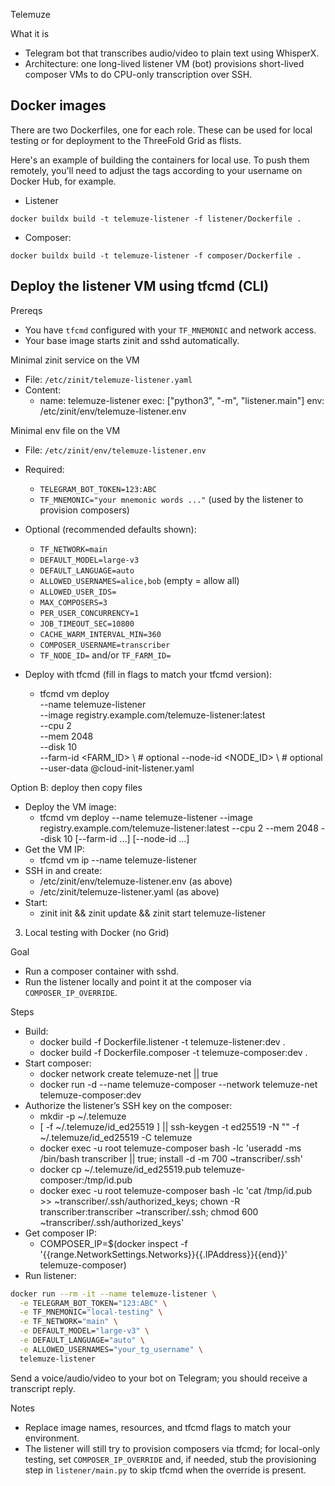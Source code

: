 Telemuze

What it is
- Telegram bot that transcribes audio/video to plain text using WhisperX.
- Architecture: one long-lived listener VM (bot) provisions short-lived composer VMs to do CPU-only transcription over SSH.

## Docker images

There are two Dockerfiles, one for each role. These can be used for local testing or for deployment to the ThreeFold Grid as flists.

Here's an example of building the containers for local use. To push them remotely, you'll need to adjust the tags according to your username on Docker Hub, for example.

- Listener
```
docker buildx build -t telemuze-listener -f listener/Dockerfile .
```
- Composer:
```
docker buildx build -t telemuze-listener -f composer/Dockerfile .
```

## Deploy the listener VM using tfcmd (CLI)

Prereqs
- You have `tfcmd` configured with your `TF_MNEMONIC` and network access.
- Your base image starts zinit and sshd automatically.

Minimal zinit service on the VM
- File: `/etc/zinit/telemuze-listener.yaml`
- Content:
  - name: telemuze-listener
    exec: ["python3", "-m", "listener.main"]
    env: /etc/zinit/env/telemuze-listener.env

Minimal env file on the VM
- File: `/etc/zinit/env/telemuze-listener.env`
- Required:
  - `TELEGRAM_BOT_TOKEN=123:ABC`
  - `TF_MNEMONIC="your mnemonic words ..."` (used by the listener to provision composers)
- Optional (recommended defaults shown):
  - `TF_NETWORK=main`
  - `DEFAULT_MODEL=large-v3`
  - `DEFAULT_LANGUAGE=auto`
  - `ALLOWED_USERNAMES=alice,bob` (empty = allow all)
  - `ALLOWED_USER_IDS=`
  - `MAX_COMPOSERS=3`
  - `PER_USER_CONCURRENCY=1`
  - `JOB_TIMEOUT_SEC=10800`
  - `CACHE_WARM_INTERVAL_MIN=360`
  - `COMPOSER_USERNAME=transcriber`
  - `TF_NODE_ID=` and/or `TF_FARM_ID=`

- Deploy with tfcmd (fill in flags to match your tfcmd version):
  - tfcmd vm deploy \
      --name telemuze-listener \
      --image registry.example.com/telemuze-listener:latest \
      --cpu 2 \
      --mem 2048 \
      --disk 10 \
      --farm-id <FARM_ID> \    # optional
      --node-id <NODE_ID> \    # optional
      --user-data @cloud-init-listener.yaml

Option B: deploy then copy files
- Deploy the VM image:
  - tfcmd vm deploy --name telemuze-listener --image registry.example.com/telemuze-listener:latest --cpu 2 --mem 2048 --disk 10 [--farm-id ...] [--node-id ...]
- Get the VM IP:
  - tfcmd vm ip --name telemuze-listener
- SSH in and create:
  - /etc/zinit/env/telemuze-listener.env (as above)
  - /etc/zinit/telemuze-listener.yaml (as above)
- Start:
  - zinit init && zinit update && zinit start telemuze-listener

3) Local testing with Docker (no Grid)

Goal
- Run a composer container with sshd.
- Run the listener locally and point it at the composer via `COMPOSER_IP_OVERRIDE`.

Steps
- Build:
  - docker build -f Dockerfile.listener -t telemuze-listener:dev .
  - docker build -f Dockerfile.composer -t telemuze-composer:dev .
- Start composer:
  - docker network create telemuze-net || true
  - docker run -d --name telemuze-composer --network telemuze-net telemuze-composer:dev
- Authorize the listener’s SSH key on the composer:
  - mkdir -p ~/.telemuze
  - [ -f ~/.telemuze/id_ed25519 ] || ssh-keygen -t ed25519 -N "" -f ~/.telemuze/id_ed25519 -C telemuze
  - docker exec -u root telemuze-composer bash -lc 'useradd -ms /bin/bash transcriber || true; install -d -m 700 ~transcriber/.ssh'
  - docker cp ~/.telemuze/id_ed25519.pub telemuze-composer:/tmp/id.pub
  - docker exec -u root telemuze-composer bash -lc 'cat /tmp/id.pub >> ~transcriber/.ssh/authorized_keys; chown -R transcriber:transcriber ~transcriber/.ssh; chmod 600 ~transcriber/.ssh/authorized_keys'
- Get composer IP:
  - COMPOSER_IP=$(docker inspect -f '{{range.NetworkSettings.Networks}}{{.IPAddress}}{{end}}' telemuze-composer)
- Run listener:

```bash
docker run --rm -it --name telemuze-listener \
  -e TELEGRAM_BOT_TOKEN="123:ABC" \
  -e TF_MNEMONIC="local-testing" \
  -e TF_NETWORK="main" \
  -e DEFAULT_MODEL="large-v3" \
  -e DEFAULT_LANGUAGE="auto" \
  -e ALLOWED_USERNAMES="your_tg_username" \
  telemuze-listener
  ```

Send a voice/audio/video to your bot on Telegram; you should receive a transcript reply.

Notes
- Replace image names, resources, and tfcmd flags to match your environment.
- The listener will still try to provision composers via tfcmd; for local-only testing, set `COMPOSER_IP_OVERRIDE` and, if needed, stub the provisioning step in `listener/main.py` to skip tfcmd when the override is present.
